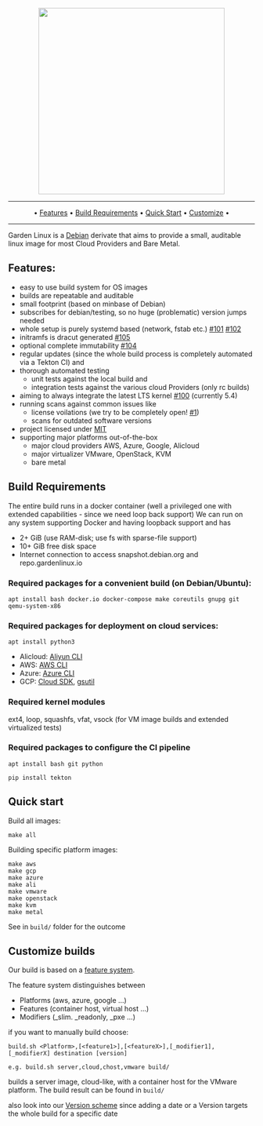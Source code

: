 <p align="center">
 <a href="https://www.gardenlinux.io/">
  <img
     src="https://raw.githubusercontent.com/gardenlinux/gardenlinux/main/logo/gardenlinux-logo-black-text.svg"
     width="380"
  />
 </a>
</p>

<hr />
<p align="center">&bull;
    <a href="#Features">Features</a> &bull;
    <a href="#build-requirements">Build Requirements</a> &bull;
    <a href="#quick-start">Quick Start</a> &bull;
    <a href="#customize-builds">Customize</a> &bull;
</p>
<hr />

Garden Linux is a [Debian](https://debian.org) derivate that aims to provide a small, auditable linux image for most Cloud Providers and Bare Metal.

## Features:
- easy to use build system for OS images
- builds are repeatable and auditable
- small footprint (based on minbase of Debian)
- subscribes for debian/testing, so no huge (problematic) version jumps needed
- whole setup is purely systemd based (network, fstab etc.) [#101](https://github.com/gardenlinux/gardenlinux/issues/101) [#102](https://github.com/gardenlinux/gardenlinux/issues/102)
- initramfs is dracut generated [#105](https://github.com/gardenlinux/gardenlinux/issues/105)
- optional complete immutability [#104](https://github.com/gardenlinux/gardenlinux/issues/105)
- regular updates (since the whole build process is completely automated via a Tekton CI) and
- thorough automated testing
  - unit tests against the local build and
  - integration tests against the various cloud Providers (only rc builds)
- aiming to always integrate the latest LTS kernel [#100](https://github.com/gardenlinux/gardenlinux/issues/100) (currently 5.4)
- running scans against common issues like
  - license voilations (we try to be completely open! [#1](https://github.com/gardenlinux/gardenlinux/issues/1))
  - scans for outdated software versions
- project licensed under [MIT](https://github.com/gardenlinux/gardenlinux/blob/master/LICENSE)
- supporting major platforms out-of-the-box
  - major cloud providers AWS, Azure, Google, Alicloud
  - major virtualizer VMware, OpenStack, KVM
  - bare metal

## Build Requirements

The entire build runs in a docker container (well a privileged one with extended capabilities - since we need loop back support)
We can run on any system supporting Docker and having loopback support and has

- 2+ GiB (use RAM-disk; use fs with sparse-file support)
- 10+ GiB free disk space
- Internet connection to access snapshot.debian.org and repo.gardenlinux.io

### Required packages for a convenient build (on Debian/Ubuntu):

`apt install bash docker.io docker-compose make coreutils gnupg git qemu-system-x86`

### Required packages for deployment on cloud services:

`apt install python3`

- Alicloud: [Aliyun CLI](https://github.com/aliyun/aliyun-cli)
- AWS: [AWS CLI](https://docs.aws.amazon.com/cli/latest/userguide/install-cliv2.html)
- Azure: [Azure CLI](https://docs.microsoft.com/de-de/cli/azure/install-azure-cli-apt)
- GCP: [Cloud SDK](https://cloud.google.com/sdk/docs/quickstart?utm_source=youtube&utm_medium=Unpaidsocial&utm_campaign=car-20200311-Quickstart-Mac#linux), [gsutil](https://cloud.google.com/storage/docs/gsutil_install?hl=de#install)

### Required kernel modules

ext4, loop, squashfs, vfat, vsock (for VM image builds and extended virtualized tests)

### Required packages to configure the CI pipeline

`apt install bash git python`

`pip install tekton`

## Quick start

Build all images:

    make all

Building specific platform images:

    make aws
    make gcp
    make azure
    make ali
    make vmware
    make openstack
    make kvm
    make metal

See in `build/` folder for the outcome

## Customize builds

Our build is based on a [feature system](features/README.md).

The feature system distinguishes between
- Platforms (aws, azure, google ...)
- Features (container host, virtual host ...)
- Modifiers (_slim. _readonly, _pxe ...)

if you want to manually build choose:

    build.sh <Platform>,[<feature1>],[<featureX>],[_modifier1],[_modifierX] destination [version]

    e.g. build.sh server,cloud,chost,vmware build/

builds a server image, cloud-like, with a container host for the VMware platform. The build result can be found in `build/`

also look into our [Version scheme](VERSION.md) since adding a date or a Version targets the whole build for a specific date
